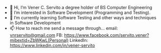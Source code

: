 - 👋 Hi, I’m Vener C. Servito a degree holder of BS Computer Engineering
- 👀 I’m interested in Software Development (Programming and Testing).
- 🌱 I’m currently learning Software Testing and other ways and techniques in Software Development
- 📫 How to reach me send a message through...
email: vnrservito@gmail.com
FB: https://www.facebook.com/servito.vener?mibextid=ZbWKwL(Personal)
LinkedIn: https://www.linkedin.com/in/vener-servito


<!---
notveitoo/notveitoo is a ✨ special ✨ repository because its `README.md` (this file) appears on your GitHub profile.
You can click the Preview link to take a look at your changes.
- 💞️ I’m looking to collaborate on ...
--->
